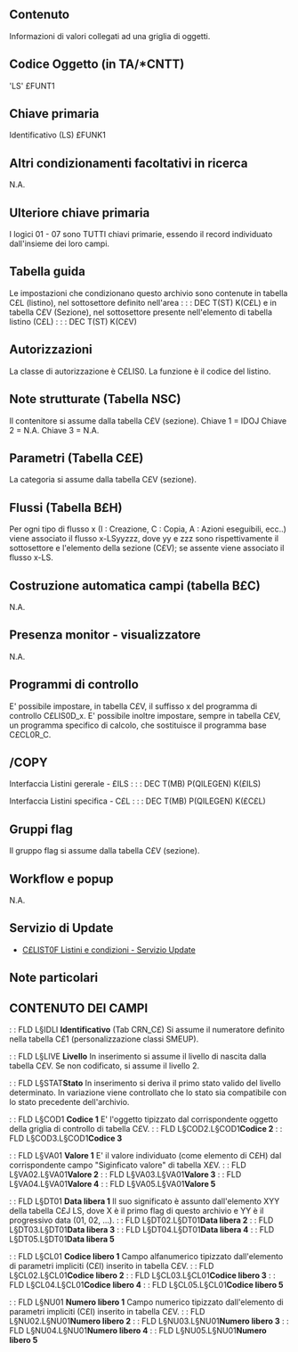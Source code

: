 ## Contenuto
Informazioni di valori collegati ad una griglia di oggetti.

## Codice Oggetto (in TA/*CNTT)
'LS'                          £FUNT1
## Chiave primaria
Identificativo      (LS)      £FUNK1

## Altri condizionamenti facoltativi in ricerca
N.A.

## Ulteriore chiave primaria
I logici 01 - 07 sono TUTTI chiavi primarie, essendo il record individuato dall'insieme dei loro campi.

## Tabella guida
Le impostazioni che condizionano questo archivio sono contenute in tabella C£L (listino), nel sottosettore definito nell'area : 
 :  : DEC T(ST) K(C£L)
e in tabella C£V (Sezione), nel sottosettore  presente nell'elemento di tabella listino (C£L) : 
 :  : DEC T(ST) K(C£V)

## Autorizzazioni
La classe di autorizzazione è C£LIS0.
La funzione è il codice del listino.

## Note strutturate (Tabella NSC)
Il contenitore si assume dalla tabella C£V (sezione).
Chiave 1 = IDOJ
Chiave 2 = N.A.
Chiave 3 = N.A.

## Parametri (Tabella C£E)
La categoria si assume dalla tabella C£V (sezione).

## Flussi (Tabella B£H)
Per ogni tipo di flusso x (I : Creazione, C : Copia, A : Azioni eseguibili, ecc..) viene associato il flusso x-LSyyzzz, dove yy e zzz sono rispettivamente il sottosettore e l'elemento della sezione (C£V); se assente viene associato il flusso x-LS.

## Costruzione automatica campi (tabella B£C)
N.A.

## Presenza monitor - visualizzatore
N.A.

## Programmi di controllo
E' possibile impostare, in tabella C£V, il suffisso x del programma di controllo C£LIS0D_x.
E' possibile inoltre impostare, sempre in tabella C£V, un programma specifico di calcolo, che sostituisce il programma base C£CL0R_C.

## /COPY
Interfaccia Listini gererale - £ILS : 
 :  : DEC T(MB) P(QILEGEN) K(£ILS)

Interfaccia Listini specifica - C£L : 
 :  : DEC T(MB) P(QILEGEN) K(£C£L)

## Gruppi flag
Il gruppo flag si assume dalla tabella C£V (sezione).

## Workflow e popup
N.A.

## Servizio di Update
- [C£LIST0F Listini e condizioni - Servizio Update](Sorgenti/OJ/PGM/C£LIST0F)

## Note particolari

## CONTENUTO DEI CAMPI

 :  : FLD L§IDLI **Identificativo**
(Tab CRN_C£) Si assume il numeratore definito nella tabella C£1 (personalizzazione classi SMEUP).

 :  : FLD L§LIVE **Livello**
In inserimento si assume il livello di nascita dalla tabella C£V.
Se non codificato, si assume il livello 2.

 :  : FLD L§STAT**Stato**
In inserimento si deriva il primo stato valido del livello determinato.
In variazione viene controllato che lo stato sia compatibile con lo stato precedente dell'archivio.

 :  : FLD L§COD1 **Codice 1**
E' l'oggetto tipizzato dal corrispondente oggetto della griglia di controllo di tabella C£V.
 :  : FLD L§COD2.L§COD1**Codice 2**
 :  : FLD L§COD3.L§COD1**Codice 3**

 :  : FLD L§VA01 **Valore 1**
E' il valore individuato (come elemento di C£H) dal corrispondente campo "Siginficato valore" di tabella X£V.
 :  : FLD L§VA02.L§VA01**Valore 2**
 :  : FLD L§VA03.L§VA01**Valore 3**
 :  : FLD L§VA04.L§VA01**Valore 4**
 :  : FLD L§VA05.L§VA01**Valore 5**

 :  : FLD L§DT01 **Data libera 1**
Il suo significato è assunto dall'elemento XYY della tabella C£J LS, dove X è il primo flag di questo archivio e YY è il progressivo data (01, 02, ...).
 :  : FLD L§DT02.L§DT01**Data libera 2**
 :  : FLD L§DT03.L§DT01**Data libera 3**
 :  : FLD L§DT04.L§DT01**Data libera 4**
 :  : FLD L§DT05.L§DT01**Data libera 5**

 :  : FLD L§CL01 **Codice libero 1**
Campo alfanumerico tipizzato dall'elemento di parametri impliciti (C£I) inserito in tabella C£V.
 :  : FLD L§CL02.L§CL01**Codice libero 2**
 :  : FLD L§CL03.L§CL01**Codice libero 3**
 :  : FLD L§CL04.L§CL01**Codice libero 4**
 :  : FLD L§CL05.L§CL01**Codice libero 5**

 :  : FLD L§NU01 **Numero libero 1**
Campo numerico tipizzato dall'elemento di parametri impliciti (C£I) inserito in tabella C£V.
 :  : FLD L§NU02.L§NU01**Numero libero 2**
 :  : FLD L§NU03.L§NU01**Numero libero 3**
 :  : FLD L§NU04.L§NU01**Numero libero 4**
 :  : FLD L§NU05.L§NU01**Numero libero 5**
